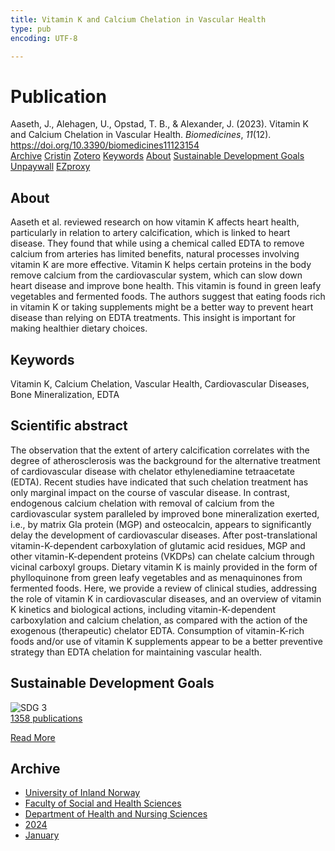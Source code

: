 ```yaml
---
title: Vitamin K and Calcium Chelation in Vascular Health
type: pub
encoding: UTF-8

---
```

<h1>Publication</h1>
<article id="csl-bib-container-ZD9ILVJK" class="csl-bib-container">
  <div class="csl-bib-body"> <div class="csl-entry">Aaseth, J., Alehagen, U., Opstad, T. B., &#38; Alexander, J. (2023). Vitamin K and Calcium Chelation in Vascular Health. <i>Biomedicines</i>, <i>11</i>(12). <a href="https://doi.org/10.3390/biomedicines11123154">https://doi.org/10.3390/biomedicines11123154</a></div> </div>
  <div class="csl-bib-buttons">
    <a href="#taxonomy-article-ZD9ILVJK" alt="archive" class="csl-bib-button">Archive</a>
    <a href="https://app.cristin.no/results/show.jsf?id=2221510" alt="Cristin" class="csl-bib-button">Cristin</a>
    <a href="http://zotero.org/groups/5881554/items/ZD9ILVJK" alt="Zotero" class="csl-bib-button">Zotero</a>
    <a href="#keywords-article-ZD9ILVJK" alt="keywords" class="csl-bib-button">Keywords</a>
    <a href="#about-article-ZD9ILVJK" alt="about_pub" class="csl-bib-button">About</a>
    <a href="#sdg-article-ZD9ILVJK" alt="sdg" class="csl-bib-button">Sustainable Development Goals</a>
    <a href="https://www.mdpi.com/2227-9059/11/12/3154/pdf?version=1701076351" alt="Unpaywall" class="csl-bib-button">Unpaywall</a>
    <a href="https://www.mdpi.com/2227-9059/11/12/3154/pdf?version=1701076351" alt="EZproxy" class="csl-bib-button">EZproxy</a>
  </div>
  <div id="csl-bib-meta-container-ZD9ILVJK"></div>
</article>
<div id="csl-bib-meta-ZD9ILVJK" class="csl-bib-meta">
  <article id="about-article-ZD9ILVJK" class="about_pub-article">
    <h1>About</h1>
    Aaseth et al. reviewed research on how vitamin K affects heart health, particularly in relation to artery calcification, which is linked to heart disease. They found that while using a chemical called EDTA to remove calcium from arteries has limited benefits, natural processes involving vitamin K are more effective. Vitamin K helps certain proteins in the body remove calcium from the cardiovascular system, which can slow down heart disease and improve bone health. This vitamin is found in green leafy vegetables and fermented foods. The authors suggest that eating foods rich in vitamin K or taking supplements might be a better way to prevent heart disease than relying on EDTA treatments. This insight is important for making healthier dietary choices.
  </article>
  <article id="keywords-article-ZD9ILVJK" class="keywords-article">
    <h1>Keywords</h1>
    Vitamin K, Calcium Chelation, Vascular Health, Cardiovascular Diseases, Bone Mineralization, EDTA
  </article>
  <article id="abstract-article-ZD9ILVJK" class="abstract-article">
    <h1>Scientific abstract</h1>
    The observation that the extent of artery calcification correlates with the degree of atherosclerosis was the background for the alternative treatment of cardiovascular disease with chelator 
ethylenediamine tetraacetate (EDTA). Recent studies have indicated that such chelation treatment has 
only marginal impact on the course of vascular disease. In contrast, endogenous calcium chelation 
with removal of calcium from the cardiovascular system paralleled by improved bone mineralization 
exerted, i.e., by matrix Gla protein (MGP) and osteocalcin, appears to significantly delay the development of cardiovascular diseases. After post-translational vitamin-K-dependent carboxylation of 
glutamic acid residues, MGP and other vitamin-K-dependent proteins (VKDPs) can chelate calcium 
through vicinal carboxyl groups. Dietary vitamin K is mainly provided in the form of phylloquinone 
from green leafy vegetables and as menaquinones from fermented foods. Here, we provide a review 
of clinical studies, addressing the role of vitamin K in cardiovascular diseases, and an overview of 
vitamin K kinetics and biological actions, including vitamin-K-dependent carboxylation and calcium 
chelation, as compared with the action of the exogenous (therapeutic) chelator EDTA. Consumption 
of vitamin-K-rich foods and/or use of vitamin K supplements appear to be a better preventive 
strategy than EDTA chelation for maintaining vascular health.
  </article>
  <article id="sdg-article-ZD9ILVJK" class="sdg-article">
    <h1>Sustainable Development Goals</h1>
    <div class="sdg-container"><div id="sdg3" class="sdg">
        <img src="{{< params subfolder >}}images/sdg/sdg03_en.png" class="image" alt="SDG 3">
        <div class="sdg-overlay">
          <a href="{{< params subfolder >}}en/archive/?sdg=3#archive" class="sdg-publication-count"><span>1358</span> publications</a>
          <p><a href="https://sdgs.un.org/goals/goal3" class="sdg-read-more">Read More</a></p>
        </div>
      </div></div>
  </article>
  <article id="taxonomy-article-ZD9ILVJK" class="taxonomy-article">
    <h1>Archive</h1>
    <ul>
      <li><a href="{{< params subfolder >}}en/archive/?key=3DCRN523">University of Inland Norway</a></li>
      <li><a href="{{< params subfolder >}}en/archive/?key=IDKFS3MX">Faculty of Social and Health Sciences</a></li>
      <li><a href="{{< params subfolder >}}en/archive/?key=GTV4ECMZ">Department of Health and Nursing Sciences</a></li>
      <li><a href="{{< params subfolder >}}en/archive/?key=KNN5LNR7">2024</a></li>
      <li><a href="{{< params subfolder >}}en/archive/?key=DPGDYSWX">January</a></li>
    </ul>
  </article>
</div>
